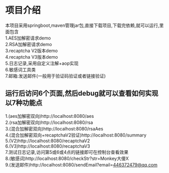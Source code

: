 # 项目介绍 #
本项目采用springboot,maven管理jar包,直接下载项目,下载完依赖,就可以运行,里面包含<br>
1.AES加解密请求demo<br>
2.RSA加解密请求demo<br>
3.recaptcha V2版本demo<br>
4.recaptcha V3版本demo<br>
5.日志记录,采用自定义注解+aop实现<br>
6.敏感词工具类<br>
7.邮箱:发送邮件(一般用于验证码验证或者链接验证)<br>
## 运行后访问6个页面,然后debug就可以查看如何实现以7种功能点 ##
1.(aes加解密双向)http://localhost:8080/aes<br>
2.(rsa加解密双向)http://localhost:8080/rsa<br>
3.(混合加解密双向)http://localhost:8080/rsaAes<br>
4.(混合加解密双向+recaptchaV2验证)http://localhost:8080/summary<br>
5.(V2)http://localhost:8080/recaptchaV2<br>
6.(V3)http://localhost:8080/recaptchaV3<br>
7.测试日志记录,访问第5或6或4点的链接即可在控制台查看效果<br>
8.(敏感词)http://localhost:8080/checkStr?str=Monkey大傻X<br>
9.(发送邮件)http://localhost:8080/sendEmail?email=446372479@qq.com
